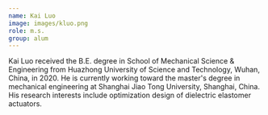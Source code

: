 ```yaml
---
name: Kai Luo
image: images/kluo.png
role: m.s.
group: alum
---
```


Kai Luo received the B.E. degree in School of Mechanical Science & Engineering from Huazhong University of Science and Technology, Wuhan, China, in 2020. He is currently working toward the master's degree in mechanical engineering at Shanghai Jiao Tong University, Shanghai, China. His research interests include optimization design of dielectric elastomer actuators.




